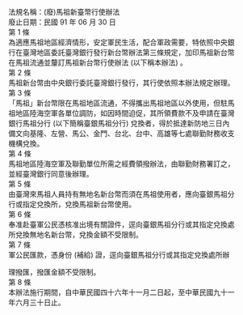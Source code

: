 法規名稱：(廢)馬祖新臺幣行使辦法  
廢止日期：民國 91 年 06 月 30 日  
第 1 條  
為適應馬祖地區經濟情形，安定軍民生活，配合軍政需要，特依照中央銀  
行在臺灣地區委託臺灣銀行發行新台幣辦法第三條規定，加印馬祖新台幣  
在馬祖流通並釐訂馬祖新台幣行使辦法 (以下稱本辦法) 。  
第 2 條  
馬祖新台幣由中央銀行委託臺灣銀行發行，其行使依照本辦法規定辦理。  
第 3 條  
「馬祖」新台幣限在馬祖地區流通，不得攜出馬祖地區以外使用，但駐馬  
祖地區陸海空軍各單位調防，如因時間迫促，其所領費款不及申請在臺灣  
銀行馬祖分行 (以下簡稱臺銀馬祖分行) 兌換者，得於抵達新防地三日內  
備文向基隆、左營、馬公、金門、台北、台中、高雄等七處聯勤財務收支  
機構兌換。  
第 4 條  
馬祖地區陸海空軍及聯勤單位所需之經費領撥辦法，由聯勤財務署訂之，  
並經臺灣銀行同意後辦理。  
第 5 條  
由臺灣來馬祖人員持有無地名新台幣而須在馬祖使用者，應向臺銀馬祖分  
行或指定兌換所，兌換馬祖新台幣使用。  
第 6 條  
奉准赴臺軍公民憑核准出境有關證件，逕向臺銀馬祖分行或其指定兌換處  
所兌換無地名新台幣，兌換金額不受限制。  
第 7 條  
軍公民匯款，憑身份 (補給) 證，逕向臺銀馬祖分行或其指定兌換處所辦  


理撥匯，撥匯金額不受限制。  
第 8 條  
本辦法施行期間，自中華民國四十六年十一月二日起，至中華民國九十一  
年六月三十日止。  


